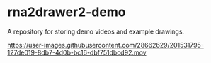 # rna2drawer2-demo

A repository for storing demo videos and example drawings.

https://user-images.githubusercontent.com/28662629/201531795-127de019-8db7-4d0b-bc16-dbf751dbcd92.mov
